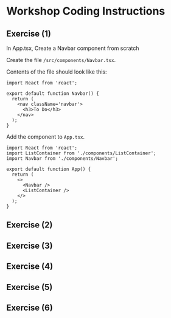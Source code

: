 
# Workshop Coding Instructions

## Exercise (1)
In App.tsx,
Create a Navbar component from scratch

Create the file `/src/components/Navbar.tsx`.

Contents of the file should look like this:

```tsx
import React from 'react';

export default function Navbar() {
  return (
    <nav className='navbar'>
      <h3>To Do</h3>
    </nav>
  );
}
```

Add the component to `App.tsx`.

```tsx
import React from 'react';
import ListContainer from './components/ListContainer';
import Navbar from './components/Navbar';

export default function App() {
  return (
    <>
      <Navbar />
      <ListContainer />
    </>
  );
}
```

## Exercise (2)

## Exercise (3)

## Exercise (4)

## Exercise (5)

## Exercise (6)